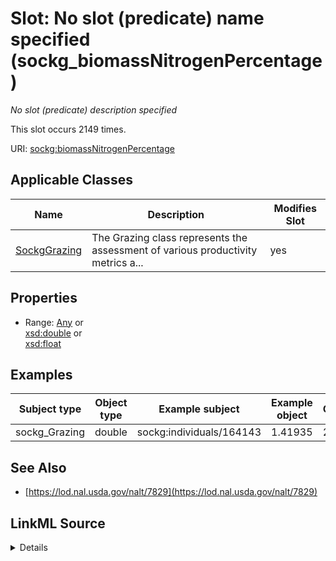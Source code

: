 

# Slot: No slot (predicate) name specified (sockg_biomassNitrogenPercentage)


_No slot (predicate) description specified_






This slot occurs 2149 times.


URI: [sockg:biomassNitrogenPercentage](https://idir.uta.edu/sockg-ontology/docs/biomassNitrogenPercentage)



<!-- no inheritance hierarchy -->





## Applicable Classes

| Name | Description | Modifies Slot |
| --- | --- | --- |
| [SockgGrazing](../classes/SockgGrazing.md) | The Grazing class represents the assessment of various productivity metrics a... |  yes  |







## Properties

* Range: [Any](../classes/Any.md)&nbsp;or&nbsp;<br />[xsd:double](http://www.w3.org/2001/XMLSchema#double)&nbsp;or&nbsp;<br />[xsd:float](http://www.w3.org/2001/XMLSchema#float)






## Examples

| Subject type | Object type | Example subject | Example object | Occurrences |
| --- | --- | --- | --- | --- |
| sockg_Grazing | double | sockg:individuals/164143 | 1.41935 | 2149 |


## See Also

* [https://lod.nal.usda.gov/nalt/7829](https://lod.nal.usda.gov/nalt/7829)



## LinkML Source

<details>

```yaml
name: sockg_biomassNitrogenPercentage
annotations:
  count:
    tag: count
    value: 2149
description: No slot (predicate) description specified
title: No slot (predicate) name specified
examples:
- object:
    example_object: '1.41935'
    example_object_type: double
    example_predicate: sockg:biomassNitrogenPercentage
    example_subject: sockg:individuals/164143
    example_subject_type: sockg_Grazing
from_schema: soc-kg
see_also:
- https://lod.nal.usda.gov/nalt/7829
rank: 1000
domain: sockg_Grazing
slot_uri: sockg:biomassNitrogenPercentage
alias: sockg_biomassNitrogenPercentage
domain_of:
- sockg_Grazing
range: Any
any_of:
- range: double
- range: float

```
</details>
